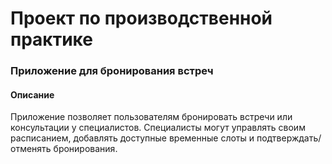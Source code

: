 # Проект по производственной практике
### Приложение для бронирования встреч
#### Описание
Приложение позволяет пользователям
бронировать встречи или консультации у специалистов. 
Специалисты могут управлять своим расписанием, 
добавлять доступные временные слоты и подтверждать/отменять бронирования. 